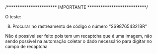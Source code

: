 ﻿
/***********************  IMPORTANTE   ***************************/

O teste: 

8. Procurar no rastreamento de código o número “SS987654321BR”

Não é possível ser feito  pois tem um recaptcha que é uma imagem, 
não sendo possivel na automação coletar o dado necessário para
digitar no campo de recaptcha















